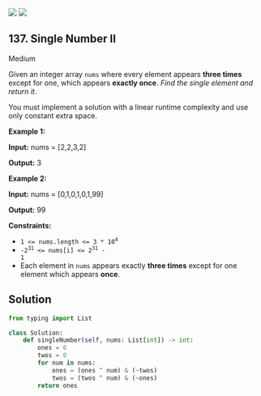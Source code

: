 [![](https://img.shields.io/github/stars/LeetCode-in-Python/LeetCode-in-Python?label=Stars&style=flat-square)](https://github.com/LeetCode-in-Python/LeetCode-in-Python)
[![](https://img.shields.io/github/forks/LeetCode-in-Python/LeetCode-in-Python?label=Fork%20me%20on%20GitHub%20&style=flat-square)](https://github.com/LeetCode-in-Python/LeetCode-in-Python/fork)

## 137\. Single Number II

Medium

Given an integer array `nums` where every element appears **three times** except for one, which appears **exactly once**. _Find the single element and return it_.

You must implement a solution with a linear runtime complexity and use only constant extra space.

**Example 1:**

**Input:** nums = [2,2,3,2]

**Output:** 3 

**Example 2:**

**Input:** nums = [0,1,0,1,0,1,99]

**Output:** 99 

**Constraints:**

*   <code>1 <= nums.length <= 3 * 10<sup>4</sup></code>
*   <code>-2<sup>31</sup> <= nums[i] <= 2<sup>31</sup> - 1</code>
*   Each element in `nums` appears exactly **three times** except for one element which appears **once**.

## Solution

```python
from typing import List

class Solution:
    def singleNumber(self, nums: List[int]) -> int:
        ones = 0
        twos = 0
        for num in nums:
            ones = (ones ^ num) & (~twos)
            twos = (twos ^ num) & (~ones)
        return ones
```